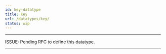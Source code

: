 ```yaml
---
id: key-datatype
title: Key
url: /datatypes/key/
status: wip
---
```


***
ISSUE: Pending RFC to define this datatype.
***
